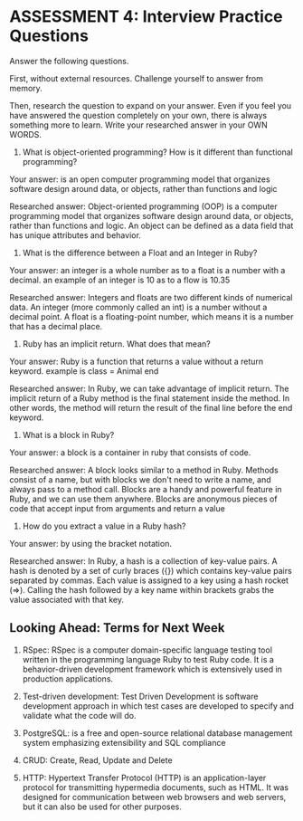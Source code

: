 # ASSESSMENT 4: Interview Practice Questions

Answer the following questions.

First, without external resources. Challenge yourself to answer from memory.

Then, research the question to expand on your answer. Even if you feel you have answered the question completely on your own, there is always something more to learn. Write your researched answer in your OWN WORDS.

1. What is object-oriented programming? How is it different than functional programming?

Your answer: is an open computer programming model that organizes software design around data, or objects, rather than functions and logic

Researched answer: Object-oriented programming (OOP) is a computer programming model that organizes software design around data, or objects, rather than functions and logic. An object can be defined as a data field that has unique attributes and behavior.

1. What is the difference between a Float and an Integer in Ruby? 

Your answer: an integer is a whole number as to a float is a number with a decimal. an example of an integer is 10 as to a flow is 10.35

Researched answer: Integers and floats are two different kinds of numerical data. An integer (more commonly called an int) is a number without a decimal point. A float is a floating-point number, which means it is a number that has a decimal place.

1. Ruby has an implicit return. What does that mean?

Your answer: Ruby is a function that returns a value without a return keyword. example is class = Animal end

Researched answer: In Ruby, we can take advantage of implicit return. The implicit return of a Ruby method is the final statement inside the method. In other words, the method will return the result of the final line before the end keyword.

1. What is a block in Ruby? 

Your answer: a block is a container in ruby that consists of code.

Researched answer: A block looks similar to a method in Ruby. Methods consist of a name, but with blocks we don't need to write a name, and always pass to a method call. Blocks are a handy and powerful feature in Ruby, and we can use them anywhere. Blocks are anonymous pieces of code that accept input from arguments and return a value

1. How do you extract a value in a Ruby hash?

Your answer: by using the bracket notation.

Researched answer: In Ruby, a hash is a collection of key-value pairs.
A hash is denoted by a set of curly braces ({}) which contains key-value pairs separated by commas. Each value is assigned to a key using a hash rocket (=>). Calling the hash followed by a key name within brackets grabs the value associated with that key.

## Looking Ahead: Terms for Next Week

1. RSpec: RSpec is a computer domain-specific language testing tool written in the programming language Ruby to test Ruby code. It is a behavior-driven development framework which is extensively used in production applications.

2. Test-driven development: Test Driven Development is software development approach in which test cases are developed to specify and validate what the code will do.

3. PostgreSQL: is a free and open-source relational database management system emphasizing extensibility and SQL compliance

4. CRUD: Create, Read, Update and Delete

5. HTTP: Hypertext Transfer Protocol (HTTP) is an application-layer protocol for transmitting hypermedia documents, such as HTML. It was designed for communication between web browsers and web servers, but it can also be used for other purposes.
